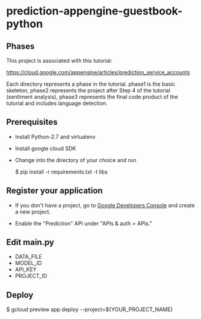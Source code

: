 # prediction-appengine-guestbook-python

## Phases
This project is associated with this tutorial:

https://cloud.google.com/appengine/articles/prediction_service_accounts

Each directory represents a phase in the tutorial. phase1 is the basic skeleton, phase2
represents the project after Step 4 of the tutorial (sentiment analysis), phase3 represents
the final code product of the tutorial and includes language detection.

## Prerequisites

- Install Python-2.7 and virtualenv

- Install google cloud SDK

- Change into the directory of your choice and run

  $ pip install -r requirements.txt -t libs

## Register your application

- If you don't have a project, go to [Google Developers Console][1]
  and create a new project.

- Enable the "Prediction" API under "APIs & auth > APIs."

## Edit main.py

- DATA_FILE
- MODEL_ID
- API_KEY
- PROJECT_ID

## Deploy

$ gcloud preview app deploy --project=${YOUR_PROJECT_NAME}

[1]: https://console.developers.google.com/project
